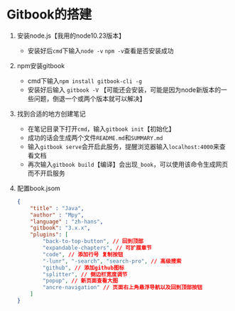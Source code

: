 # Gitbook的搭建

1. 安装node.js【我用的node10.23版本】

   - 安装好后`cmd`下输入`node -v` `npm -v`查看是否安装成功

2. npm安装gitbook

   - cmd下输入`npm install gitbook-cli -g`
   - 安装好后输入 `gitbook -V` 【可能还会安装，可能是因为node新版本的一些问题，倒退一个或两个版本就可以解决】

3. 找到合适的地方创建笔记

   - 在笔记目录下打开`cmd`，输入`gitbook init`【初始化】
   - 成功的话会生成两个文件`README.md`和`SUMMARY.md`
   - 输入`gitbook serve`会开启此服务，提醒浏览器输入`localhost:4000`来查看文档
   - 再次输入`gitbook build`【编译】会出现`_book`，可以使用该命令生成网页而不开启服务

4. 配置book.jsom

   ```json
   {
       "title" : "Java",
       "author" : "Mpy",
       "language" : "zh-hans",
       "gitbook": "3.x.x",
       "plugins": [
           "back-to-top-button", // 回到顶部
           "expandable-chapters", // 可扩展章节
           "code", // 添加行号 复制按钮
           "-lunr", "-search", "search-pro", // 高级搜索
           "github", // 添加github图标
           "splitter", // 侧边栏宽度调节
           "popup", // 新页面查看大图
           "ancre-navigation" // 页面右上角悬浮导航以及回到顶部按钮
       ]
   }
   ```

   

   